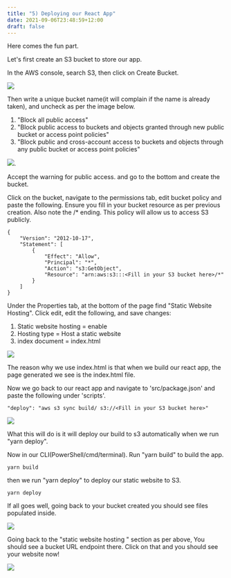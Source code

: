 ```yaml
---
title: "5) Deploying our React App"
date: 2021-09-06T23:48:59+12:00
draft: false
---
```


Here comes the fun part. 

Let's first create an S3 bucket to store our app. 

In the AWS console, search S3, then click on Create Bucket. 

![](/S3first.png) 

Then write a unique bucket name(it will complain if the name is already taken), and uncheck as per the image below.

 1. "Block all public access"
 2. "Block public access to buckets and objects granted through new public bucket or access point policies"
 3. "Block public and cross-account access to buckets and objects through any public bucket or access point policies"

![](/S3bucketconfig.png). 

Accept the warning for public access. and go to the bottom and create the bucket.

Click on the bucket, navigate to the permissions tab, edit bucket policy and paste the following. Ensure you fill in your bucket resource as per previous creation. Also note the /* ending. This policy will allow us to access S3 publicly.



	{
	    "Version": "2012-10-17",
	    "Statement": [
	        {
	            "Effect": "Allow",
	            "Principal": "*",
	            "Action": "s3:GetObject",
	            "Resource": "arn:aws:s3:::<Fill in your S3 bucket here>/*"
	        }
	    ]
	}

Under the Properties tab, at the bottom of the page find "Static Website Hosting". Click edit, edit the following, and save changes:

1. Static website hosting = enable
2. Hosting type = Host a static website
3. index document = index.html

![](/S3static.png)

The reason why we use index.html is that when we build our react app, the page generated we see is the index.html file. 


Now we go back to our react app and navigate to 'src/package.json' and paste the following under 'scripts'.

    "deploy": "aws s3 sync build/ s3://<Fill in your S3 bucket here>"

![](/packagejson.png)

What this will do is it will deploy our build to s3 automatically when we run "yarn deploy".

Now in our CLI(PowerShell/cmd/terminal). Run "yarn build" to build the app.

	yarn build 

then we run "yarn deploy" to deploy our static website to S3.

	yarn deploy


If all goes well, going back to your bucket created you should see files populated inside.

![](/S3files.png)

Going back to the "static website hosting " section as per above, You should see a bucket URL endpoint there. Click on that and you should see your website now!

![](/S3url.png)